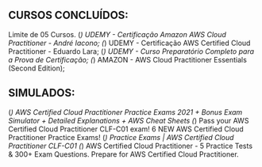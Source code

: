 
## CURSOS CONCLUÍDOS:

Limite de 05 Cursos.
(*) UDEMY -  Certificação Amazon AWS Cloud Practitioner - André Iacono;
(*) UDEMY -  Certificação AWS Certified Cloud Practitioner - Eduardo Lara;
(*) UDEMY -  Curso Preparatório Completo para a Prova de Certificação;
(*) AMAZON - AWS Cloud Practitioner Essentials (Second Edition);


## SIMULADOS:
(*) AWS Certified Cloud Practitioner Practice Exams 2021 + Bonus Exam Simulator + Detailed Explanations + AWS Cheat Sheets
(*) Pass your AWS Certified Cloud Practitioner CLF-C01 exam! 6 NEW AWS Certified Cloud Practitioner Practice Exams!
(*) Practice Exams | AWS Certified Cloud Practitioner CLF-C01
(*) AWS Certified Cloud Practitioner - 5 Practice Tests & 300+ Exam Questions. Prepare for AWS Certified Cloud Practitioner.
